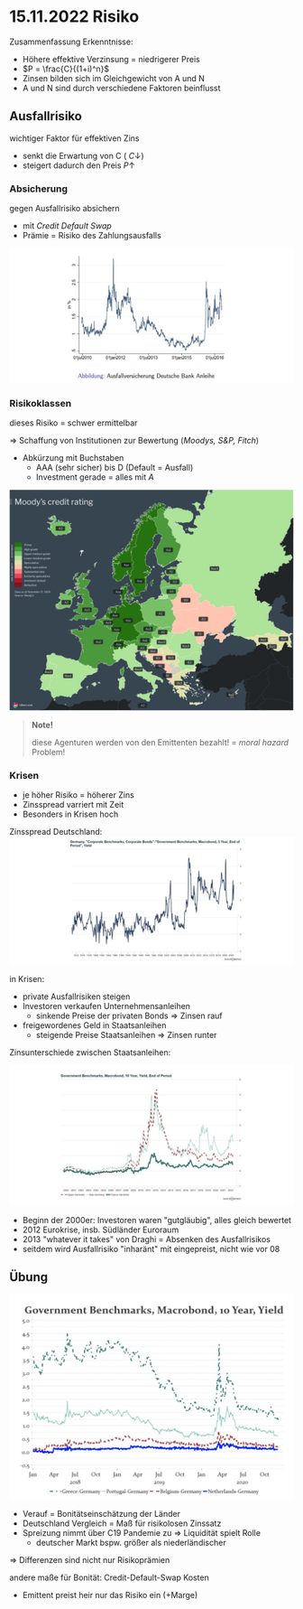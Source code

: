 # 15.11.2022 Risiko

Zusammenfassung Erkenntnisse:

- Höhere effektive Verzinsung = niedrigerer Preis
- $P = \frac{C}{(1+i)^n}$
- Zinsen bilden sich im Gleichgewicht von A und N
- A und N sind durch verschiedene Faktoren beinflusst



## Ausfallrisiko

wichtiger Faktor für effektiven Zins

- senkt die Erwartung von C ( $C \downarrow$)
- steigert dadurch den Preis $P \uparrow$

### Absicherung

gegen Ausfallrisiko absichern 

- mit *Credit Default Swap*
- Prämie = Risiko des Zahlungsausfalls

![img](../images/2022-11-15_16-40-40.jpg)

### Risikoklassen

dieses Risiko = schwer ermittelbar

=> Schaffung von Institutionen zur Bewertung (*Moodys, S&P, Fitch*)

- Abkürzung mit Buchstaben
    - AAA (sehr sicher) bis D (Default = Ausfall)
    - Investment gerade = alles mit *A*

![22-11-15_17-08-10](../images/22-11-15_17-08-10.webp)



> **Note!**
>
> diese Agenturen werden von den Emittenten bezahlt! = *moral hazard* Problem!

### Krisen

- je höher Risiko = höherer Zins
- Zinsspread  varriert mit Zeit
- Besonders in Krisen hoch

Zinsspread Deutschland: ![img](../images/2022-11-15_17-17-45.jpg)

in Krisen:

- private Ausfallrisiken steigen
- Investoren verkaufen Unternehmensanleihen
    - sinkende Preise der privaten Bonds => Zinsen rauf
- freigewordenes Geld in Staatsanleihen
    - steigende Preise Staatsanleihen => Zinsen runter



Zinsunterschiede zwischen Staatsanleihen:

![img](../images/2022-11-15_17-37-03.jpg)

- Beginn der 2000er: Investoren waren "gutgläubig", alles gleich bewertet
- 2012 Eurokrise, insb. Südländer Euroraum
- 2013 "whatever it takes" von Draghi = Absenken des Ausfallrisikos
- seitdem wird Ausfallrisiko "inharänt" mit eingepreist, nicht wie vor 08

## Übung

![img](../images/2022-11-24_11-15-19.jpg)

- Verauf = Bonitätseinschätzung der Länder
- Deutschland Vergleich = Maß für risikolosen Zinssatz
- Spreizung nimmt über C19 Pandemie zu => Liquidität spielt Rolle
    - deutscher Markt bspw. größer als niederländischer

=> Differenzen sind nicht nur Risikoprämien

andere maße für Bonität: Credit-Default-Swap Kosten 

- Emittent preist heir nur das Risiko ein (+Marge)

